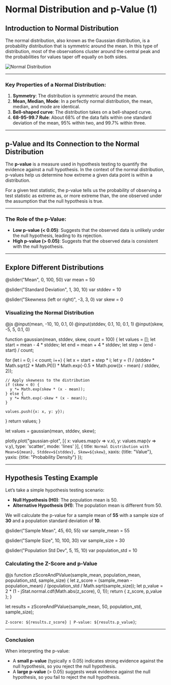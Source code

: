 # Normal Distribution and p-Value (1)

## Introduction to Normal Distribution

The normal distribution, also known as the Gaussian distribution, is a probability distribution that is symmetric around the mean. In this type of distribution, most of the observations cluster around the central peak and the probabilities for values taper off equally on both sides.

![Normal Distribution](https://upload.wikimedia.org/wikipedia/commons/7/74/Normal_Distribution_PDF.svg)

---

### Key Properties of a Normal Distribution:

1. **Symmetry**: The distribution is symmetric around the mean.
2. **Mean, Median, Mode**: In a perfectly normal distribution, the mean, median, and mode are identical.
3. **Bell-shaped curve**: The distribution takes on a bell-shaped curve.
4. **68-95-99.7 Rule**: About 68% of the data falls within one standard deviation of the mean, 95% within two, and 99.7% within three.

---

## p-Value and Its Connection to the Normal Distribution

The **p-value** is a measure used in hypothesis testing to quantify the evidence against a null hypothesis. In the context of the normal distribution, p-values help us determine how extreme a given data point is within a distribution.

For a given test statistic, the p-value tells us the probability of observing a test statistic as extreme as, or more extreme than, the one observed under the assumption that the null hypothesis is true.

---

### The Role of the p-Value:
- **Low p-value (< 0.05)**: Suggests that the observed data is unlikely under the null hypothesis, leading to its rejection.
- **High p-value (> 0.05)**: Suggests that the observed data is consistent with the null hypothesis.

---

## Explore Different Distributions

@slider("Mean", 0, 100, 50)
var mean = 50

@slider("Standard Deviation", 1, 30, 10)
var stddev = 10

@slider("Skewness (left or right)", -3, 3, 0)
var skew = 0

### Visualizing the Normal Distribution
@js
@input(mean, -10, 10, 0.1, 0)
@input(stddev, 0.1, 10, 0.1, 1)
@input(skew, -5, 5, 0.1, 0)

function gaussian(mean, stddev, skew, count = 100) {
  let values = [];
  let start = mean - 4 * stddev;
  let end = mean + 4 * stddev;
  let step = (end - start) / count;

  for (let i = 0; i < count; i++) {
    let x = start + step * i;
    let y = (1 / (stddev * Math.sqrt(2 * Math.PI))) * Math.exp(-0.5 * Math.pow((x - mean) / stddev, 2));
    
    // Apply skewness to the distribution
    if (skew < 0) {
      y *= Math.exp(skew * (x - mean));
    } else {
      y *= Math.exp(-skew * (x - mean));
    }

    values.push({x: x, y: y});
  }
  return values;
}

let values = gaussian(mean, stddev, skew);

plotly.plot("gaussian-plot", [{
  x: values.map(v => v.x),
  y: values.map(v => v.y),
  type: 'scatter',
  mode: 'lines'
}], {
  title: `Normal Distribution with Mean=${mean}, Stddev=${stddev}, Skew=${skew}`,
  xaxis: {title: "Value"},
  yaxis: {title: "Probability Density"}
});

---

## Hypothesis Testing Example

Let’s take a simple hypothesis testing scenario:

- **Null Hypothesis (H0)**: The population mean is 50.
- **Alternative Hypothesis (H1)**: The population mean is different from 50.

We will calculate the p-value for a sample mean of **55** with a sample size of **30** and a population standard deviation of **10**.

@slider("Sample Mean", 45, 60, 55)
var sample_mean = 55

@slider("Sample Size", 10, 100, 30)
var sample_size = 30

@slider("Population Std Dev", 5, 15, 10)
var population_std = 10

### Calculating the Z-Score and p-Value

@js
function zScoreAndPValue(sample_mean, population_mean, population_std, sample_size) {
    let z_score = (sample_mean - population_mean) / (population_std / Math.sqrt(sample_size));
    let p_value = 2 * (1 - jStat.normal.cdf(Math.abs(z_score), 0, 1));
    return { z_score, p_value };
}

let results = zScoreAndPValue(sample_mean, 50, population_std, sample_size);

`Z-score: ${results.z_score} | P-value: ${results.p_value}`;

---

### Conclusion

When interpreting the p-value:
- A **small p-value** (typically ≤ 0.05) indicates strong evidence against the null hypothesis, so you reject the null hypothesis.
- A **large p-value** (> 0.05) suggests weak evidence against the null hypothesis, so you fail to reject the null hypothesis.
